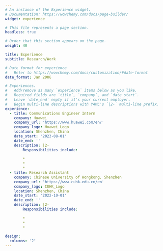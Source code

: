 ```yaml
---
# An instance of the Experience widget.
# Documentation: https://wowchemy.com/docs/page-builder/
widget: experience

# This file represents a page section.
headless: true

# Order that this section appears on the page.
weight: 40

title: Experience
subtitle: Research/Work

# Date format for experience
#   Refer to https://wowchemy.com/docs/customization/#date-format
date_format: Jan 2006

# Experiences.
#   Add/remove as many `experience` items below as you like.
#   Required fields are `title`, `company`, and `date_start`.
#   Leave `date_end` empty if it's your current employer.
#   Begin multi-line descriptions with YAML's `|2-` multi-line prefix.
experience:
  - title: Communications Engineer Intern
    company: Huawei
    company_url: 'https://www.huawei.com/en/'
    company_logo: Huawei_Logo
    location: Shenzhen, China
    date_start: '2023-08-01'
    date_end: ''
    description: |2-
        Responsibilities include:
        
        * 
        * 
        * 
  - title: Research Assistant
    company: Chinese University of Hongkong, Shenzhen
    company_url: 'https://www.cuhk.edu.cn/en'
    company_logo: CUHK_Logo
    location: Shenzhen, China
    date_start: '2022-10-01'
    date_end: ''
    description: |2-
        Responsibilities include:
        
        * 
        * 
        * 

design:
  columns: '2'
---
```

